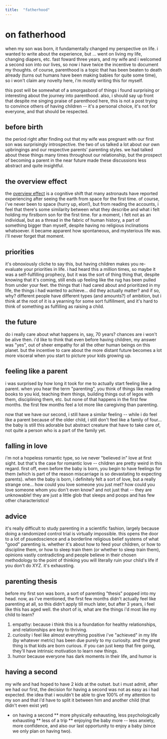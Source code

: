```yaml
---
title:  "fatherhood"
---
```

# on fatherhood

when my son was born, it fundamentally changed my perspective on life. i wanted to write about the experience, but ... went on living my life, changing diapers, etc. fast foward three years, and my wife and i welcomed a second son into our lives, so now i have twice the incentive to document my thoughts. of course, parenthood is a topic that has been beaten to death already (turns out humans have been making babies for quite some time), so i won't claim any novelty here, i'm mostly writing this for myself.

this post will be somewhat of a smorgasbord of things i found surprising or interesting about the journey into parenthood. also, i should say up front that despite me singing praise of parenthood here, this is not a post trying to convince others of having children -- it's a personal choice, it's not for everyone, and that should be respected.

## before birth
the period right after finding out that my wife was pregnant with our first son was surprisingly introspective. the two of us talked a lot about our own upbringings and our respective parents' parenting styles. we had talked about these things many times throughout our relationship, but the prospect of becoming a parent in the near future made these discussions less abstract and quite insightful.

## the overview effect
the [overview effect](https://en.wikipedia.org/wiki/Overview_effect) is a cognitive shift that many astronauts have reported experiencing after seeing the earth from space for the first time. of course, i've never been to space (hurry up, elon!), but from reading the accounts, i feel that there's some similarity between what they describe and what i felt holding my firstborn son for the first time. for a moment, i felt not as an individual, but as a thread in the fabric of human history, a part of something bigger than myself, despite having no religious inclinations whatsoever. it became apparent how spontaneous, and mysterious life was. i'll never forget that moment.

## priorities
it's obnoxiously cliche to say this, but having children makes you re-evaluate your priorities in life. i had heard this a million times, so maybe it was a self-fulfilling prophecy, but it was the sort of thing thing that, despite knowing that it's coming, still ends up feeling like the rug has been pulled from under your feet. the things that i had cared about and prioritized in my life, the things i had wanted to achieve... did they actually matter? and if so, why? different people have different types (and amounts?) of ambition, but i think at the root of it is a yearning for some sort fulfillment, and it's hard to think of something as fulfilling as raising a child.

## the future
do i really care about what happens in, say, 70 years? chances are i won't be alive then. i'd like to think that even before having children, my answer was "yes", out of sheer empathy for all the other human beings on this planet. but the incentive to care about the more distant future becomes a lot more visceral when you start to picture your kids growing up.

## feeling like a parent
i was surprised by how long it took for me to actually start feeling like a parent. when you hear the term "parenting", you think of things like reading books to you kid, teaching them things, building things out of legos with them, disciplining them, etc. but none of that happens in the first few months. the first few months feel a lot more like caregiving than parenting.

now that we have our second, i still have a similar feeling -- while i do feel like a parent because of the older child, i still don't feel like a family of four... the baby is still this adorable but abstract creature that have to take care of, not quite a person who is a part of the family yet.

## falling in love
i'm not a hopeless romantic type, so ive never "believed in" love at first sight. but that's the case for romantic love -- children are pretty weird in this regard. first off, even before the baby is born, you begin to have feelings for them (which is part of the reason miscarriage is so devastating to expecting parents). when the baby is born, i definitely felt a sort of love, but a really strange one... how could you love someone you just met? how could you love someone whom you don't even know? and not just that -- they are unknowable! they are just a little glob that sleeps and poops and has few other characteristics!

## advice
it's really difficult to study parenting in a scientific fashion, largely because doing a randomized control trial is virtually impossible. this opens the door to a lot of psuedoscience and a borderline religious belief systems of what "good" parenting is. whether it's about how to feed your children, or how to discipline them, or how to sleep train them (or whether to sleep train them), opinions vastly contradicting and people believe in their chosen methodology to the point of thinking you will literally ruin your child's life if you don't do XYZ. it's exhausting.

## parenting thesis
before my first son was born, a sort of parenting "thesis" popped into my head. now, as i've mentioned, the first few months didn't actually feel like parenting at all, so this didn't apply till much later, but after 3 years, i feel like this has aged well. the short of is, what are the things i'd most like my child to learn?

1. empathy: because i think this is a foundation for healthy relationships, and relationships are key to thriving.
2. curiosity
i feel like almost everything positive i've "achieved" in my life (by whatever metric) has been due purely to my curiosity. and the great thing is that kids are born curious. if you can just keep that fire going, they'll have intrinsic motivation to learn new things.
3. humor
because everyone has dark moments in their life, and humor is

## having a second

my wife and had hoped to have 2 kids at the outset. but i must admit, after we had our first, the decision for having a second was not as easy as i had expected. the idea that i wouldn't be able to give 100% of my attention to my son and that i'd have to split it between him and another child (that didn't even exist yet)
* on having a second
** more physically exhausting, less psychologically exhausting
** less of a trip
** enjoying the baby more -- less anxiety, more confidence, and also our last opportunity to enjoy a baby (since we only plan on having two).


<!-- ---
title: fatherhood
date: 2020-xx-xx
use_math: false
--- -->
